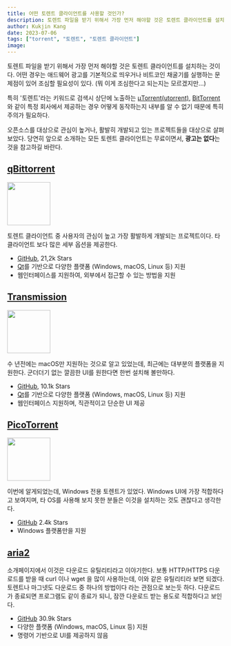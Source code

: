 ```yaml
---
title: 어떤 토렌트 클라이언트를 사용할 것인가?
description: 토렌트 파일을 받기 위해서 가장 먼저 해야할 것은 토렌트 클라이언트를 설치하는것이다. 어떤 경우는 애드웨어 광고를 기본적으로 띄우거나 비트코인 채굴기를 실행하는 문제점이 있다. 안전한 토렌트 클라이언트는 어떤것이 있는지 알아 보자.
author: Kukjin Kang
date: 2023-07-06
tags: ["torrent", "토렌트", "토렌트 클라이언트"]
image: 
---
```


토렌트 파일을 받기 위해서 가장 먼저 해야할 것은 토렌트 클라이언트를 설치하는
것이다. 어떤 경우는 애드웨어 광고를 기본적으로 띄우거나 비트코인 채굴기를
실행하는 문제점이 있어 조심할 필요성이 있다. (뭐 이게 조심한다고 되는지는 모르겠지만...)

특히 '토렌트'라는 키워드로 검색시 상단에 노출하는 [µTorrent(utorrent)](https://utorrent.com/),
[BitTorrent](https://www.bittorrent.com/) 와 같이 특정 회사에서 제공하는 경우
어떻게 동작하는지 내부를 알 수 없기 때문에 특히 주의가 필요하다.

오픈소스를 대상으로 관심이 높거나, 활발히 개발되고 있는 프로젝트들을 대상으로
살펴보았다. 당연히 앞으로 소개하는 모든 토렌트 클라이언트는 무료이면서, **광고는
없다**는 것을 참고하길 바란다.

## [qBittorrent](https://www.qbittorrent.org/)

<img src="https://i.ibb.co/Q9QnxY4/New-q-Bittorrent-Logo-svg.png" width="100px" />

토렌트 클라이언트 중 사용자의 관심이 높고 가장 활발하게 개발되는
프로젝트이다. 타 클라이언트 보다 많은 세부 옵션을 제공한다.

- [GitHub](https://github.com/qbittorrent/qBittorrent/), 21,2k Stars
- [Qt](https://www.qt.io)를 기반으로 다양한 플랫폼 (Windows, macOS, Linux 등) 지원
- 웹인터페이스를 지원하여, 외부에서 접근할 수 있는 방법을 지원


## [Transmission](https://transmissionbt.com/)

<img src="https://i.ibb.co/Hdx5nd5/Transmission-icon.png" width="100px" />

수 년전에는 macOS만 지원하는 것으로 알고 있었는데, 최근에는 대부분의 플랫폼을
지원한다. 군더더기 없는 깔끔한 UI를 원한다면 한번 설치해 볼만하다.

- [GitHub](https://github.com/transmission/transmission), 10.1k Stars
- [Qt](https://www.qt.io)를 기반으로 다양한 플랫폼 (Windows, macOS, Linux 등) 지원
- 웹인터페이스 지원하며, 직관적이고 단순한 UI 제공

## [PicoTorrent](https://picotorrent.org/)

<img src="https://i.ibb.co/4F22nc7/13157179.png" width="100px" />

이번에 알게되었는데, Windows 전용 토렌트가 있었다. Windows UI에 가장 적합하다고
보여지며, 타 OS를 사용해 보지 못한 분들은 이것을 설치하는 것도 괜찮다고
생각한다.

- [GitHub](https://github.com/picotorrent/picotorrent) 2.4k Stars
- Windows 플랫폼만을 지원

## [aria2](https://aria2.github.io/)

소개페이지에서 이것은 다운로드 유틸리티라고 이야기한다. 보통 HTTP/HTTPS
다운로드를 받을 때 curl 이나 wget 을 많이 사용하는데, 이와 같은 유틸리티라 보면
되겠다. 토렌트나 마그넷도 다운로드 중 하나의 방법이다 라는 관점으로 보는듯
하다. 다운로드가 종료되면 프로그램도 같이 종료가 되니, 잠깐 다운로드 받는 용도로
적합하다고 보인다.

- [GitHub](https://github.com/aria2/aria2) 30.9k Stars
- 다양한 플랫폼 (Windows, macOS, Linux 등) 지원
- 명령어 기반으로 UI를 제공하지 않음
